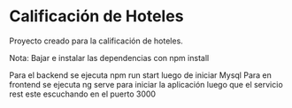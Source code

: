 # Calificación de Hoteles

Proyecto creado para la calificación de hoteles.

Nota: Bajar e instalar las dependencias con npm install

Para el backend se ejecuta npm run start luego de iniciar Mysql
Para en frontend se ejecuta ng serve para iniciar la aplicación luego que el servicio rest este escuchando en el puerto 3000
